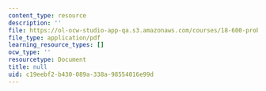 ```yaml
---
content_type: resource
description: ''
file: https://ol-ocw-studio-app-qa.s3.amazonaws.com/courses/18-600-probability-and-random-variables-fall-2019/c19eebf2b430089a338a98554016e99d_MIT18_600F19_lec24.pdf
file_type: application/pdf
learning_resource_types: []
ocw_type: ''
resourcetype: Document
title: null
uid: c19eebf2-b430-089a-338a-98554016e99d
---
```

